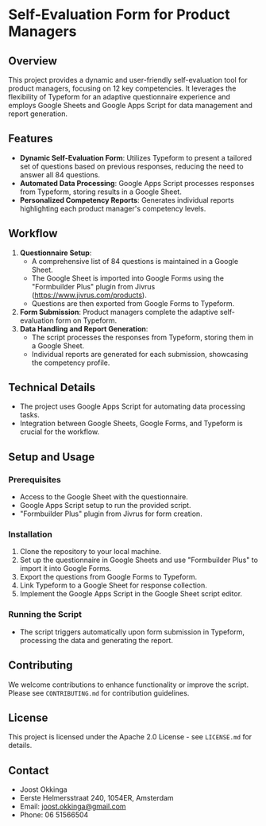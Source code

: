 # Self-Evaluation Form for Product Managers

## Overview
This project provides a dynamic and user-friendly self-evaluation tool for product managers, focusing on 12 key competencies. It leverages the flexibility of Typeform for an adaptive questionnaire experience and employs Google Sheets and Google Apps Script for data management and report generation.

## Features
- **Dynamic Self-Evaluation Form**: Utilizes Typeform to present a tailored set of questions based on previous responses, reducing the need to answer all 84 questions.
- **Automated Data Processing**: Google Apps Script processes responses from Typeform, storing results in a Google Sheet.
- **Personalized Competency Reports**: Generates individual reports highlighting each product manager's competency levels.

## Workflow
1. **Questionnaire Setup**: 
   - A comprehensive list of 84 questions is maintained in a Google Sheet.
   - The Google Sheet is imported into Google Forms using the "Formbuilder Plus" plugin from Jivrus (https://www.jivrus.com/products).
   - Questions are then exported from Google Forms to Typeform.
2. **Form Submission**: Product managers complete the adaptive self-evaluation form on Typeform.
3. **Data Handling and Report Generation**: 
   - The script processes the responses from Typeform, storing them in a Google Sheet.
   - Individual reports are generated for each submission, showcasing the competency profile.

## Technical Details
- The project uses Google Apps Script for automating data processing tasks.
- Integration between Google Sheets, Google Forms, and Typeform is crucial for the workflow.

## Setup and Usage
### Prerequisites
- Access to the Google Sheet with the questionnaire.
- Google Apps Script setup to run the provided script.
- "Formbuilder Plus" plugin from Jivrus for form creation.

### Installation
1. Clone the repository to your local machine.
2. Set up the questionnaire in Google Sheets and use "Formbuilder Plus" to import it into Google Forms.
3. Export the questions from Google Forms to Typeform.
4. Link Typeform to a Google Sheet for response collection.
5. Implement the Google Apps Script in the Google Sheet script editor.

### Running the Script
- The script triggers automatically upon form submission in Typeform, processing the data and generating the report.

## Contributing
We welcome contributions to enhance functionality or improve the script. Please see `CONTRIBUTING.md` for contribution guidelines.

## License
This project is licensed under the Apache 2.0 License - see `LICENSE.md` for details.

## Contact
- Joost Okkinga
- Eerste Helmersstraat 240, 1054ER, Amsterdam
- Email: joost.okkinga@gmail.com
- Phone: 06 51566504
